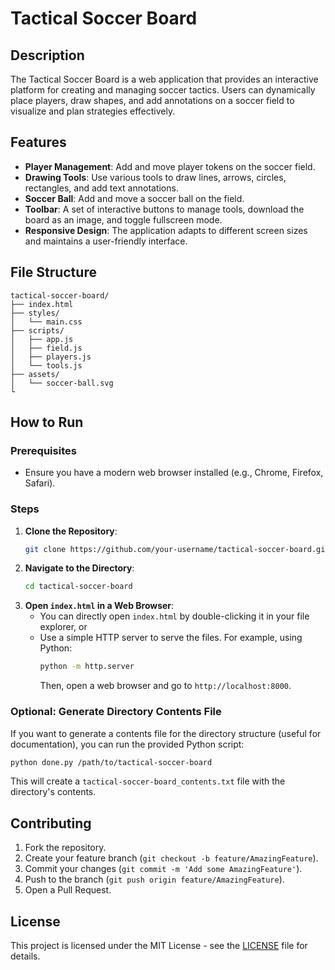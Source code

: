 
# Tactical Soccer Board

## Description
The Tactical Soccer Board is a web application that provides an interactive platform for creating and managing soccer tactics. Users can dynamically place players, draw shapes, and add annotations on a soccer field to visualize and plan strategies effectively.

## Features
- **Player Management**: Add and move player tokens on the soccer field.
- **Drawing Tools**: Use various tools to draw lines, arrows, circles, rectangles, and add text annotations.
- **Soccer Ball**: Add and move a soccer ball on the field.
- **Toolbar**: A set of interactive buttons to manage tools, download the board as an image, and toggle fullscreen mode.
- **Responsive Design**: The application adapts to different screen sizes and maintains a user-friendly interface.

## File Structure

```
tactical-soccer-board/
├── index.html
├── styles/
│   └── main.css
├── scripts/
│   ├── app.js
│   ├── field.js
│   ├── players.js
│   └── tools.js
├── assets/
│   └── soccer-ball.svg
└
```

## How to Run
### Prerequisites
- Ensure you have a modern web browser installed (e.g., Chrome, Firefox, Safari).

### Steps
1. **Clone the Repository**:
    ```sh
    git clone https://github.com/your-username/tactical-soccer-board.git
    ```
2. **Navigate to the Directory**:
    ```sh
    cd tactical-soccer-board
    ```
3. **Open `index.html` in a Web Browser**:
    - You can directly open `index.html` by double-clicking it in your file explorer, or
    - Use a simple HTTP server to serve the files. For example, using Python:
      ```sh
      python -m http.server
      ```
      Then, open a web browser and go to `http://localhost:8000`.

### Optional: Generate Directory Contents File
If you want to generate a contents file for the directory structure (useful for documentation), you can run the provided Python script:
```sh
python done.py /path/to/tactical-soccer-board
```
This will create a `tactical-soccer-board_contents.txt` file with the directory's contents.

## Contributing
1. Fork the repository.
2. Create your feature branch (`git checkout -b feature/AmazingFeature`).
3. Commit your changes (`git commit -m 'Add some AmazingFeature'`).
4. Push to the branch (`git push origin feature/AmazingFeature`).
5. Open a Pull Request.

## License
This project is licensed under the MIT License - see the [LICENSE](LICENSE) file for details.
